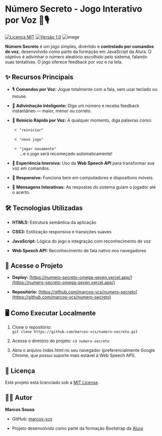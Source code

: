 # Número Secreto - Jogo Interativo por Voz 🎯🎙️
[![Licença MIT](https://img.shields.io/badge/Licença-MIT-blue.svg)](https://github.com/marcos-vcs/numero-secreto/blob/main/LICENSE)
[![Versão 1.0](https://img.shields.io/badge/Versão-1.0-green.svg)](https://github.com/marcos-vcs/numero-secreto)
![image](https://github.com/user-attachments/assets/76f2b3f0-1b39-4b6e-822a-c301777825ba)

**Número Secreto** é um jogo simples, divertido e **controlado por comandos de voz**, desenvolvido como parte da formação em JavaScript da Alura. O objetivo é adivinhar o número aleatório escolhido pelo sistema, falando suas tentativas. O jogo oferece feedback por voz e na tela.


## ✨ Recursos Principais

-   🎙️ **Comandos por Voz:** Jogue totalmente com a fala, sem usar teclado ou mouse.
    
-   🎯 **Adivinhação Inteligente:** Diga um número e receba feedback instantâneo — maior, menor ou correto.
    
-   🔄 **Reinício Rápido por Voz:** A qualquer momento, diga palavras como:
    
    -   `"reiniciar"`
        
    -   `"novo jogo"`
        
    -   `"jogar novamente"`  
        ...e o jogo será recomeçado automaticamente!
        
-   🧠 **Experiência Imersiva:** Uso da **Web Speech API** para transformar sua voz em comandos.
    
-   📱 **Responsivo:** Funciona bem em computadores e dispositivos móveis.
    
-   💬 **Mensagens Interativas:** As respostas do sistema guiam o jogador até o acerto.



## 🛠️ Tecnologias Utilizadas

-   **HTML5:** Estrutura semântica da aplicação
    
-   **CSS3:** Estilização responsiva e transições suaves
    
-   **JavaScript:** Lógica do jogo e integração com reconhecimento de voz
    
-   **Web Speech API:** Reconhecimento de fala nativo nos navegadores
    
## 🔗 Acesse o Projeto

-   **Deploy:** [https://numero-secreto-omega-seven.vercel.app/](https://numero-secreto-omega-seven.vercel.app/)
    
-   **Repositório:** [https://github.com/marcos-vcs/numero-secreto](https://github.com/marcos-vcs/numero-secreto)
    

## 🖥️ Como Executar Localmente

1.  Clone o repositório:    
    `git clone https://github.com/marcos-vcs/numero-secreto.git`
    
2.  Acesse o diretório do projeto:
    `cd numero-secreto` 
    
3.  Abra o arquivo index.html no seu navegador (preferencialmente Google Chrome, que possui suporte mais estável à Web Speech API).

## 📄 Licença

Este projeto está licenciado sob a [MIT License](LICENSE).

## 👨‍💻 Autor

**Marcos Sousa**

-   GitHub:  [marcos-vcs](https://github.com/marcos-vcs)
    
-   Projeto desenvolvido como parte da formação Bootstrap da  [Alura](https://www.alura.com.br/)
